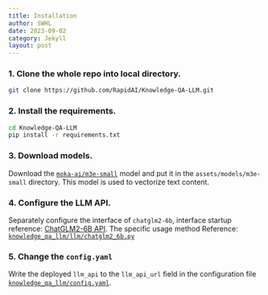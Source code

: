 ```yaml
---
title: Installation
author: SWHL
date: 2023-09-02
category: Jekyll
layout: post
---
```


### 1. Clone the whole repo into local directory.
```bash
git clone https://github.com/RapidAI/Knowledge-QA-LLM.git
```
### 2. Install the requirements.
```bash
cd Knowledge-QA-LLM
pip install -r requirements.txt
```

### 3. Download models.
Download the [`moka-ai/m3e-small`](https://huggingface.co/moka-ai/m3e-small/tree/main) model and put it in the `assets/models/m3e-small` directory. This model is used to vectorize text content.

### 4. Configure the LLM API.
Separately configure the interface of `chatglm2-6b`, interface startup reference: [ChatGLM2-6B API](https://github.com/THUDM/ChatGLM2-6B/blob/main/api.py). The specific usage method Reference: [`knowledge_qa_llm/llm/chatglm2_6b.py`](./knowledge_qa_llm/llm/chatglm2_6b.py)

### 5. Change the `config.yaml`
Write the deployed `llm_api` to the `llm_api_url` field in the configuration file [`knowledge_qa_llm/config.yaml`](./knowledge_qa_llm/config.yaml).
